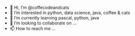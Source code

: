 - 👋 Hi, I’m @coffecodeandcats
- 👀 I’m interested in python, data science, java, coffee & cats
- 🌱 I’m currently learning pascal, python, java
- 💞️ I’m looking to collaborate on ...
- 📫 How to reach me ...

<!---
xTheFeministGeekx/xTheFeministGeekx is a ✨ special ✨ repository because its `README.md` (this file) appears on your GitHub profile.
You can click the Preview link to take a look at your changes.
--->
